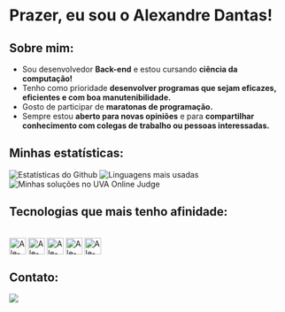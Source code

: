 # Prazer, eu sou o Alexandre Dantas!
## Sobre mim:
- Sou desenvolvedor **Back-end** e estou cursando **ciência da computação!**
- Tenho como prioridade **desenvolver programas que sejam eficazes, eficientes e com boa manutenibilidade.**
- Gosto de participar de **maratonas de programação.**
- Sempre estou **aberto para novas opiniões** e para **compartilhar conhecimento com colegas de trabalho ou pessoas interessadas.**
## Minhas estatísticas:

![Estatísticas do Github](https://github-readme-stats.vercel.app/api?username=AlexandreDantasz&show_icons=true&theme=dark)
![Linguagens mais usadas](https://github-readme-stats.vercel.app/api/top-langs/?username=AlexandreDantasz&layout=compact&theme=dark&size_weight=0.5&count_weight=0.5&hide=C)
<img src="https://ale-uhuntcard-api.onrender.com/api/UhuntCard/ale.dnts" alt="Minhas soluções no UVA Online Judge"/>

## Tecnologias que mais tenho afinidade:

<div style="display: inline_block"><br>
  <img align="center" alt="Ale-Csharp" height="30" src="https://img.shields.io/badge/Csharp-purple?style=for-the-badge&logo=csharp&logoColor=white&style=flat-square"/>
  <img align="center" alt="Ale-Cpp" height="30" src="https://img.shields.io/badge/C++-%23E0234E.svg?style=for-the-badge&logo=cplusplus&logoColor=white&style=flat-square"/>
  <img align="center" alt="Ale-Dotnet" height="30" src="https://img.shields.io/badge/.NET-blue?style=for-the-badge&logo=dotnet&logoColor=white&style=flat-square"/>
  <img align="center" alt="Ale-Sqlite"height="30" src="https://img.shields.io/badge/SQLite-grey?style=for-the-badge&logo=sqlite&logoColor=white&style=flat-square"/>
  <img align="center" alt="Ale-Git"height="30" src="https://img.shields.io/badge/Git-orange?style=for-the-badge&logo=git&logoColor=white&style=flat-square"/> 
</div>

## Contato:

<a href="https://www.linkedin.com/in/alexandre-dantas-5678ba234/" target="_blank"><img src="https://img.shields.io/badge/-LinkedIn-%230077B5?style=for-the-badge&logo=linkedin&logoColor=white" target="_blank"></a>
